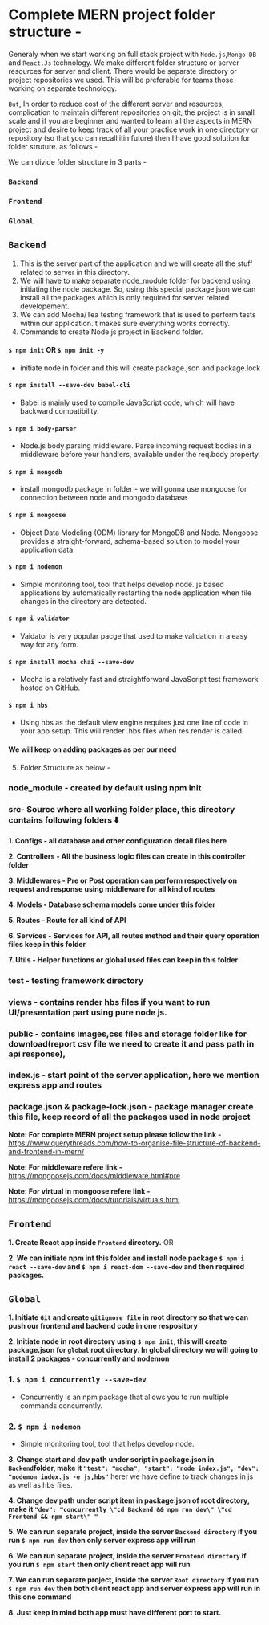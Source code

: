 # Complete MERN project folder structure -

Generaly when we start working on full stack project with `Node.js`,`Mongo DB` and `React.Js` technology. We make different folder structure or server resources for server and client. There would be separate directory or project repositories we used. This will be preferable for teams those working on separate technology.

`But`, In order to reduce cost of the different server and resources, complication to maintain different repositories on git, the project is in small scale and if you are beginner and wanted to learn all the aspects in MERN project and desire to keep track of all your practice work in one directory or repository (so that you can recall itin future) then I have good solution for folder struture. as follows -

We can divide folder structure in 3 parts -

### `Backend`
### `Frontend`
### `Global`

## `Backend`
1. This is the server part of the application and we will create all the stuff related to server in this directory.
2. We will have to make separate node_module folder for backend using initiating the node package. So, using this special package.json we can install all the packages which is only required for server related developement. 
3. We can add Mocha/Tea testing framework that is used to perform tests within our application.It makes sure everything works correctly. 
4. Commands to create Node.js project in Backend folder.
#### `$ npm init` OR `$ npm init -y`
- initiate node in folder and this will create package.json and  package.lock
#### `$ npm install --save-dev babel-cli` 
- Babel is mainly used to compile JavaScript code, which will have backward compatibility.
#### `$ npm i body-parser` 
- Node.js body parsing middleware. Parse incoming request bodies in a middleware before your handlers, available under the req.body property.
#### `$ npm i mongodb` 
- install mongodb package in folder - we will gonna use mongoose for connection between node and mongodb database  
#### `$ npm i mongoose` 
- Object Data Modeling (ODM) library for MongoDB and Node. Mongoose provides a straight-forward, schema-based solution to model your application data.
#### `$ npm i nodemon` 
- Simple monitoring tool, tool that helps develop node. js based applications by automatically restarting the node application when file changes in the directory are detected. 
#### `$ npm i validator`  
- Vaidator is very popular pacge that used to make validation in a easy way for any form. 
#### `$ npm install mocha chai --save-dev`
- Mocha is a relatively fast and straightforward JavaScript test framework hosted on GitHub.
#### `$ npm i hbs`
- Using hbs as the default view engine requires just one line of code in your app setup. This will render .hbs files when res.render is called.
#### We will keep on adding packages as per our need

5. Folder Structure as below -
### node_module - created by default using npm init
### src- Source where all working folder place, this directory contains following folders ⬇️

**1. Configs - all database and other configuration detail files here**

**2. Controllers - All the business logic files can create in this controller folder**

**3. Middlewares - Pre or Post operation can perform respectively on request and response using middleware for all kind of routes**

**4. Models - Database schema models come under this folder**

**5. Routes - Route for all kind of  API**

**6. Services - Services for API, all routes method and their query operation files keep in this folder**

**7. Utils - Helper functions or global used files can keep in this folder**

### test - testing framework directory
### views - contains render hbs files if you want to run UI/presentation part using pure node js.
### public - contains images,css files and storage folder like for download(report csv file we need to create it and pass path in api response), 
### index.js - start point of the server application, here we mention express app and routes
### package.json & package-lock.json - package manager create this file, keep record of all the packages used in node project

**Note: For complete MERN project setup please follow the link -** https://www.querythreads.com/how-to-organise-file-structure-of-backend-and-frontend-in-mern/

**Note: For middleware refere link -** https://mongoosejs.com/docs/middleware.html#pre

**Note: For virtual in mongoose refere link -** https://mongoosejs.com/docs/tutorials/virtuals.html

## `Frontend`

**1. Create React app inside `Frontend` directory.** OR

**2. We can initiate npm int this folder and install node package `$ npm i react --save-dev`
    and `$ npm i react-dom --save-dev` and then required packages.**


## `Global`

**1. Initiate `Git` and create `gitignore file` in root directory so that we can push our frontend and backend code in one respository**

**2. Initiate node in root directory using `$ npm init`, this will create package.json for `global` root directory. In global directory we will going to install 2 packages - concurrently and nodemon**

### 1. `$ npm i concurrently --save-dev`
- Concurrently is an npm package that allows you to run multiple commands concurrently.

### 2. `$ npm i nodemon` 
- Simple monitoring tool, tool that helps develop node. 

**3. Change start and dev path under script in package.json in `Backend`folder, make it  `"test": "mocha", "start": "node index.js", "dev": "nodemon index.js -e js,hbs"`** herer we have define to track changes in js as well as hbs files.

**4. Change dev path under script item in package.json of root directory, make it  `"dev": "concurrently \"cd Backend && npm run dev\" \"cd Frontend && npm start\" "`**


**5. We can run separate project, inside the server `Backend directory` if you run  `$ npm run dev` then only server express app will run**

**6. We can run separate project, inside the server `Frontend directory` if you run  `$ npm start` then only client react app will run**

**7. We can run separate project, inside the server `Root directory` if you run  `$ npm run dev` then both client react app and server express app will run in this one command**

**8. Just keep in mind both app must have different port to start.**

